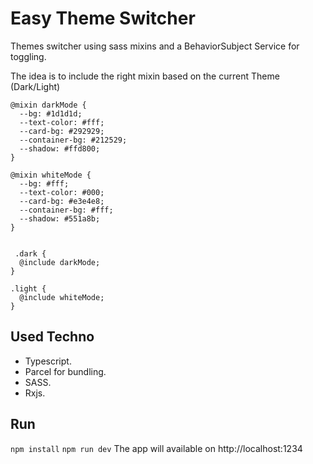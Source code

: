 # Easy Theme Switcher
Themes switcher using sass mixins and a BehaviorSubject Service for toggling.

The idea is to include the right mixin based on the current Theme (Dark/Light)

```
@mixin darkMode {
  --bg: #1d1d1d;
  --text-color: #fff;
  --card-bg: #292929;
  --container-bg: #212529;
  --shadow: #ffd800;
}

@mixin whiteMode {
  --bg: #fff;
  --text-color: #000;
  --card-bg: #e3e4e8;
  --container-bg: #fff;
  --shadow: #551a8b;
}


 .dark {
  @include darkMode;
}

.light {
  @include whiteMode;
}
```

## Used Techno
- Typescript.
- Parcel for bundling.
- SASS.
- Rxjs.

## Run

``` npm install ```
``` npm run dev ```
The app will available on http://localhost:1234
